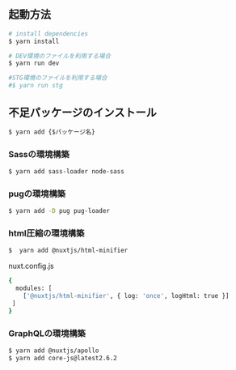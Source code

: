 ## 起動方法

```bash
# install dependencies
$ yarn install

# DEV環境のファイルを利用する場合
$ yarn run dev

#STG環境のファイルを利用する場合
#$ yarn run stg
```



## 不足パッケージのインストール

```sh
$ yarn add {$パッケージ名}
```

### Sassの環境構築

```sh
$ yarn add sass-loader node-sass
```

### pugの環境構築

```sh
$ yarn add -D pug pug-loader
```

### html圧縮の環境構築

```sh
$  yarn add @nuxtjs/html-minifier
```
nuxt.config.js
```sh
{
  modules: [
    ['@nuxtjs/html-minifier', { log: 'once', logHtml: true }]
 ]
}
```





### GraphQLの環境構築

```sh
$ yarn add @nuxtjs/apollo
$ yarn add core-js@latest2.6.2
```
